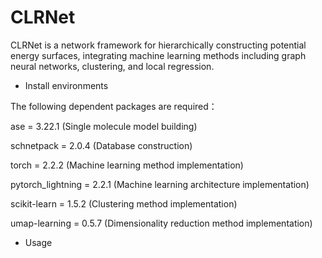 # CLRNet

CLRNet is a network framework for hierarchically constructing potential energy surfaces, integrating machine learning methods including graph neural networks, clustering, and local regression.

* Install environments

The following dependent  packages are required：

ase = 3.22.1 (Single molecule model building)

schnetpack = 2.0.4 (Database construction)

torch = 2.2.2 (Machine learning method implementation)

pytorch_lightning = 2.2.1 (Machine learning architecture implementation)

scikit-learn = 1.5.2 (Clustering method implementation)

umap-learning = 0.5.7 (Dimensionality reduction method implementation)

* Usage
